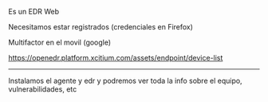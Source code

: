Es un EDR Web

Necesitamos estar registrados (credenciales en Firefox)

Multifactor en el movil (google)

https://openedr.platform.xcitium.com/assets/endpoint/device-list

* * *

Instalamos el agente y edr y podremos ver toda la info sobre el equipo, vulnerabilidades, etc